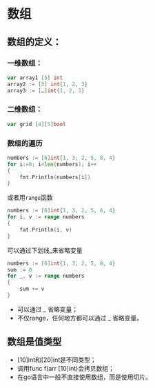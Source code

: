 # 数组
## 数组的定义：
### 一维数组：
```go
var array1 [5] int
array2 := [3] int{1, 2, 3}
array3 := […]int{1, 2, 3}
```

### 二维数组：
```go
var grid [4][5]bool
```
### 数组的遍历
```go
numbers := [6]int{1, 3, 2, 5, 8, 4}
for i:=0; i<len(numbers); i++
{
    fmt.Println(numbers[i])
}
```
或者用`range`函数   
```go
numbers := [6]int{1, 3, 2, 5, 8, 4}
for i, v := range numbers
{
    fat.Println(i, v)
}
```
可以通过下划线_来省略变量    
```go
numbers := [6]int{1, 3, 2, 5, 8, 4}
sum := 0
for _, v := range numbers
{
    sum += v
}
```
- 可以通过 _ 省略变量；
- 不仅range，任何地方都可以通过 _ 省略变量。
## 数组是值类型
- [10]int和[20]int是不同类型；
- 调用func f(arr [10]int)会拷贝数组；
- 在go语言中一般不直接使用数组，而是使用切片。
